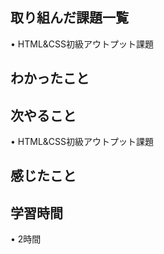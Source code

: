## 取り組んだ課題一覧
• HTML&CSS初級アウトプット課題

## わかったこと

## 次やること
• HTML&CSS初級アウトプット課題

## 感じたこと

## 学習時間
• 2時間